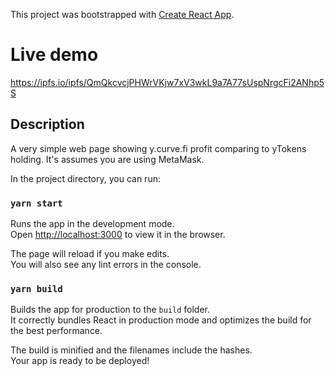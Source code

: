 This project was bootstrapped with [Create React App](https://github.com/facebook/create-react-app).

# Live demo

https://ipfs.io/ipfs/QmQkcvcjPHWrVKjw7xV3wkL9a7A77sUspNrgcFi2ANhp5S

## Description

A very simple web page showing y.curve.fi profit comparing to yTokens holding. It's assumes you are using MetaMask.

In the project directory, you can run:

### `yarn start`

Runs the app in the development mode.<br />
Open [http://localhost:3000](http://localhost:3000) to view it in the browser.

The page will reload if you make edits.<br />
You will also see any lint errors in the console.

### `yarn build`

Builds the app for production to the `build` folder.<br />
It correctly bundles React in production mode and optimizes the build for the best performance.

The build is minified and the filenames include the hashes.<br />
Your app is ready to be deployed!
